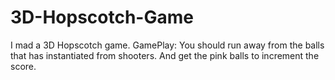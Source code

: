 # 3D-Hopscotch-Game
I mad a 3D Hopscotch game. GamePlay: You should run away from the balls that has instantiated from shooters. And get the pink balls to increment the score.
